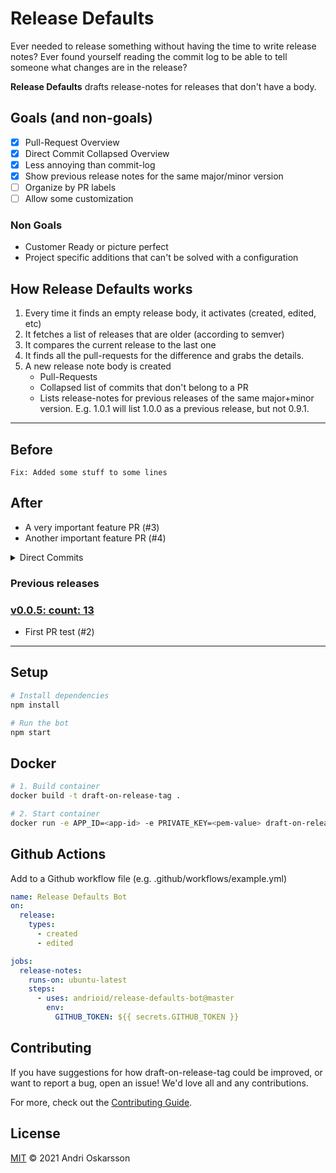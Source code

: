# Release Defaults

Ever needed to release something without having the time to write release notes? Ever found yourself reading the commit log to be able to tell someone what changes are in the release?

**Release Defaults** drafts release-notes for releases that don't have a body.

## Goals (and non-goals)

- [x] Pull-Request Overview
- [x] Direct Commit Collapsed Overview
- [x] Less annoying than commit-log
- [x] Show previous release notes for the same major/minor version
- [ ] Organize by PR labels
- [ ] Allow some customization

### Non Goals

- Customer Ready or picture perfect
- Project specific additions that can't be solved with a configuration

## How Release Defaults works

1. Every time it finds an empty release body, it activates (created, edited, etc)
2. It fetches a list of releases that are older (according to semver)
3. It compares the current release to the last one
4. It finds all the pull-requests for the difference and grabs the details.
5. A new release note body is created
   - Pull-Requests
   - Collapsed list of commits that don't belong to a PR
   - Lists release-notes for previous releases of the same major+minor version. E.g. 1.0.1 will list 1.0.0 as a previous release, but not 0.9.1.

---

## Before

```
Fix: Added some stuff to some lines
```

## After

- A very important feature PR (#3)
- Another important feature PR (#4)

<details><summary>Direct Commits</summary>

- **Andri**: [sort of works now](https://github.com/andrioid/draft-on-release-tag/commit/24f4bfa9bf2c37e275d5af076823585873e5abc8)
- **Andri**: [Merge branch 'master' of github.com:andrioid/draft-on-release-tag](https://github.com/andrioid/draft-on-release-tag/commit/221cc686a3ffad906f56695b243ea246d37b9b1f)

</details>

<!-- Page break -->

### Previous releases

### [v0.0.5: count: 13](https://github.com/andrioid/draft-on-release-tag/releases/tag/v0.0.5)

- First PR test (#2)

---

## Setup

```sh
# Install dependencies
npm install

# Run the bot
npm start
```

## Docker

```sh
# 1. Build container
docker build -t draft-on-release-tag .

# 2. Start container
docker run -e APP_ID=<app-id> -e PRIVATE_KEY=<pem-value> draft-on-release-tag
```

## Github Actions

Add to a Github workflow file (e.g. .github/workflows/example.yml)

```yml
name: Release Defaults Bot
on:
  release:
    types:
      - created
      - edited

jobs:
  release-notes:
    runs-on: ubuntu-latest
    steps:
      - uses: andrioid/release-defaults-bot@master
        env:
          GITHUB_TOKEN: ${{ secrets.GITHUB_TOKEN }}
```

## Contributing

If you have suggestions for how draft-on-release-tag could be improved, or want to report a bug, open an issue! We'd love all and any contributions.

For more, check out the [Contributing Guide](CONTRIBUTING.md).

## License

[MIT](LICENSE) © 2021 Andri Oskarsson

